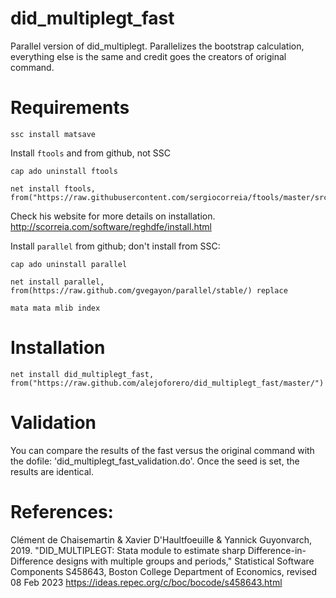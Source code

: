 # did_multiplegt_fast
Parallel version of did_multiplegt. Parallelizes the bootstrap calculation, everything else is the same and credit goes the creators of original command.


# Requirements
`ssc install matsave`

Install `ftools` and from github, not SSC

```
cap ado uninstall ftools

net install ftools, from("https://raw.githubusercontent.com/sergiocorreia/ftools/master/src/")
```
Check his website for more details on installation.
http://scorreia.com/software/reghdfe/install.html

Install `parallel` from github; don't install from SSC:
```
cap ado uninstall parallel

net install parallel, from(https://raw.github.com/gvegayon/parallel/stable/) replace

mata mata mlib index
```

# Installation

`net install did_multiplegt_fast, from("https://raw.github.com/alejoforero/did_multiplegt_fast/master/")`

# Validation
You can compare the results of the fast versus the original command with the dofile: 'did_multiplegt_fast_validation.do'. Once the seed is set, the results are identical.



# References: 

Clément de Chaisemartin & Xavier D'Haultfoeuille & Yannick Guyonvarch, 2019. "DID_MULTIPLEGT: Stata module to estimate sharp Difference-in-Difference designs with multiple groups and periods," Statistical Software Components S458643, Boston College Department of Economics, revised 08 Feb 2023
https://ideas.repec.org/c/boc/bocode/s458643.html
